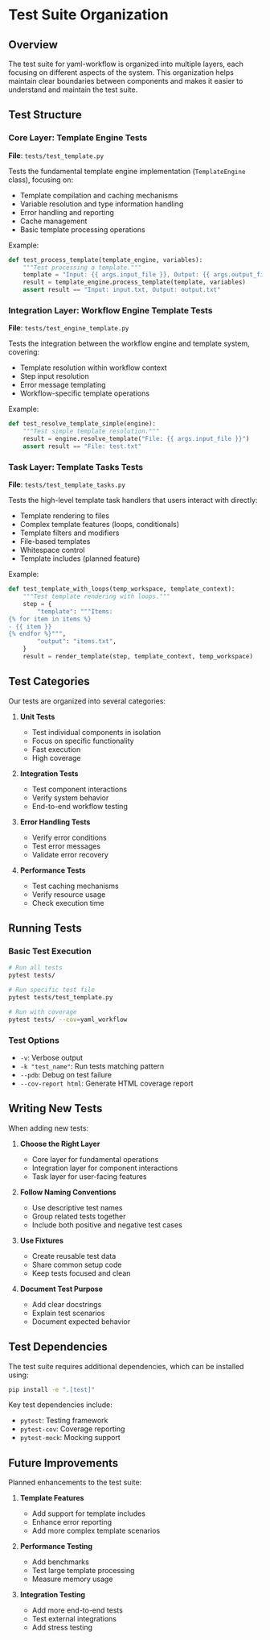 # Test Suite Organization

## Overview

The test suite for yaml-workflow is organized into multiple layers, each focusing on different aspects of the system. This organization helps maintain clear boundaries between components and makes it easier to understand and maintain the test suite.

## Test Structure

### Core Layer: Template Engine Tests
**File**: `tests/test_template.py`

Tests the fundamental template engine implementation (`TemplateEngine` class), focusing on:
- Template compilation and caching mechanisms
- Variable resolution and type information handling
- Error handling and reporting
- Cache management
- Basic template processing operations

Example:
```python
def test_process_template(template_engine, variables):
    """Test processing a template."""
    template = "Input: {{ args.input_file }}, Output: {{ args.output_file }}"
    result = template_engine.process_template(template, variables)
    assert result == "Input: input.txt, Output: output.txt"
```

### Integration Layer: Workflow Engine Template Tests
**File**: `tests/test_engine_template.py`

Tests the integration between the workflow engine and template system, covering:
- Template resolution within workflow context
- Step input resolution
- Error message templating
- Workflow-specific template operations

Example:
```python
def test_resolve_template_simple(engine):
    """Test simple template resolution."""
    result = engine.resolve_template("File: {{ args.input_file }}")
    assert result == "File: test.txt"
```

### Task Layer: Template Tasks Tests
**File**: `tests/test_template_tasks.py`

Tests the high-level template task handlers that users interact with directly:
- Template rendering to files
- Complex template features (loops, conditionals)
- Template filters and modifiers
- File-based templates
- Whitespace control
- Template includes (planned feature)

Example:
```python
def test_template_with_loops(temp_workspace, template_context):
    """Test template rendering with loops."""
    step = {
        "template": """Items:
{% for item in items %}
- {{ item }}
{% endfor %}""",
        "output": "items.txt",
    }
    result = render_template(step, template_context, temp_workspace)
```

## Test Categories

Our tests are organized into several categories:

1. **Unit Tests**
   - Test individual components in isolation
   - Focus on specific functionality
   - Fast execution
   - High coverage

2. **Integration Tests**
   - Test component interactions
   - Verify system behavior
   - End-to-end workflow testing

3. **Error Handling Tests**
   - Verify error conditions
   - Test error messages
   - Validate error recovery

4. **Performance Tests**
   - Test caching mechanisms
   - Verify resource usage
   - Check execution time

## Running Tests

### Basic Test Execution
```bash
# Run all tests
pytest tests/

# Run specific test file
pytest tests/test_template.py

# Run with coverage
pytest tests/ --cov=yaml_workflow
```

### Test Options

- `-v`: Verbose output
- `-k "test_name"`: Run tests matching pattern
- `--pdb`: Debug on test failure
- `--cov-report html`: Generate HTML coverage report

## Writing New Tests

When adding new tests:

1. **Choose the Right Layer**
   - Core layer for fundamental operations
   - Integration layer for component interactions
   - Task layer for user-facing features

2. **Follow Naming Conventions**
   - Use descriptive test names
   - Group related tests together
   - Include both positive and negative test cases

3. **Use Fixtures**
   - Create reusable test data
   - Share common setup code
   - Keep tests focused and clean

4. **Document Test Purpose**
   - Add clear docstrings
   - Explain test scenarios
   - Document expected behavior

## Test Dependencies

The test suite requires additional dependencies, which can be installed using:
```bash
pip install -e ".[test]"
```

Key test dependencies include:
- `pytest`: Testing framework
- `pytest-cov`: Coverage reporting
- `pytest-mock`: Mocking support

## Future Improvements

Planned enhancements to the test suite:

1. **Template Features**
   - Add support for template includes
   - Enhance error reporting
   - Add more complex template scenarios

2. **Performance Testing**
   - Add benchmarks
   - Test large template processing
   - Measure memory usage

3. **Integration Testing**
   - Add more end-to-end tests
   - Test external integrations
   - Add stress testing 